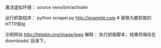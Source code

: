 激活虚拟环境：
source venv/bin/activate

运行抓取程序：
python scraper.py http://example.com   # 替换为要抓取的HTTP网址

示例网站
http://httpbin.org/image/jpeg
解释： 执行抓取脚本，结果将保存在 downloads/ 目录下。
